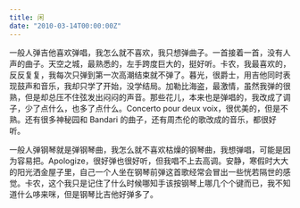 ```yaml
---
title: 闲
date: "2010-03-14T00:00:00Z"
---
```


一般人弹吉他喜欢弹唱，我怎么就不喜欢，我只想弹曲子。一首接着一首，没有人声的曲子。天空之城，最熟悉的，左手跨度巨大的，挺好听。卡农，我最喜欢的，反反复复，我每次只弹到第一次高潮结束就不弹了。暮光，很爵士，用吉他同时表现鼓声和音乐，我却只学了开始，没学结局。加勒比海盗，最激情，虽然我弹的很熟，但是却总压不住弦发出闷闷的声音。那些花儿，本来也是弹唱的，我改成了调子，少了点什么，也多了点什么。Concerto pour deux voix，很优美的，但是不熟。还有很多神秘园和 Bandari 的曲子，还有周杰伦的歌改成的音乐，都很好听。

一般人弹钢琴就是弹钢琴曲，我怎么就不喜欢枯燥的钢琴曲，我想弹唱，可能是因为容易把。Apologize，很好弹也很好听，但我唱不上去高调。安静，寒假时大大的阳光洒金屋子里，自己一个人坐在钢琴前弹这首歌经常会冒出一些恍若隔世的感觉。卡农，这个我只是记住了什么时候哪知手该按钢琴上哪几个个键而已，我不知道什么哆来咪，但是钢琴比吉他好弹多了。
